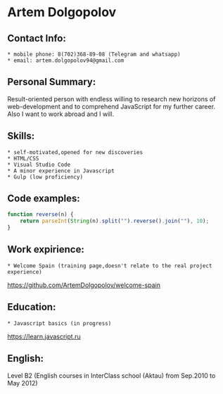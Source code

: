 # Artem Dolgopolov

## Contact Info:

    * mobile phone: 8(702)368-89-08 (Telegram and whatsapp)
    * email: artem.dolgopolov94@gmail.com

## Personal Summary:

Result-oriented person with endless willing to research new horizons of web-development and to comprehend JavaScript for my further career. Also I want to work abroad and I will.

## Skills:

    * self-motivated,opened for new discoveries
    * HTML/CSS
    * Visual Studio Code
    * A minor experience in Javascript
    * Gulp (low proficiency)

## Code examples:

```javascript
function reverse(n) {
    return parseInt(String(n).split("").reverse().join(""), 10);
}
```

## Work expirience:

    * Welcome Spain (training page,doesn't relate to the real project experience)

https://github.com/ArtemDolgopolov/welcome-spain

## Education:

    * Javascript basics (in progress)

https://learn.javascript.ru

## English:

Level B2 (English courses in InterClass school (Aktau) from Sep.2010 to May 2012)
